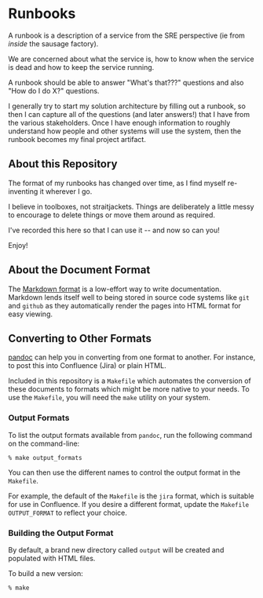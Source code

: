 
# Runbooks
A runbook is a description of a service from the SRE perspective (ie from *inside* the sausage factory).

We are concerned about what the service is, how to know when the service is dead and how to keep the service running.

A runbook should be able to answer "What's that???" questions and also "How do I do X?" questions.

I generally try to start my solution architecture by filling out a runbook, so then I can capture all of the questions
(and later answers!) that I have from the various stakeholders. Once I have enough information to roughly understand
how people and other systems will use the system, then the runbook becomes my final project artifact.

## About this Repository
The format of my runbooks has changed over time, as I find myself re-inventing it wherever I go.

I believe in toolboxes, not straitjackets. Things are deliberately a little messy to encourage to delete things or move them around
as required.

I've recorded this here so that I can use it -- and now so can you!

Enjoy!

## About the Document Format
The [Markdown format](https://www.markdownguide.org/basic-syntax/) is a low-effort way to write documentation.
Markdown lends itself well to being stored in source code systems like `git` and `github` as they automatically render
the pages into HTML format for easy viewing.

## Converting to Other Formats
[pandoc](https://pandoc.org/index.html) can help you in converting from one format to another. For instance,
to post this into Confluence (Jira) or plain HTML.

Included in this repository is a `Makefile` which automates the conversion of these documents to formats which
might be more native to your needs. To use the `Makefile`, you will need the `make` utility on your system.

### Output Formats
To list the output formats available from `pandoc`, run the following command on the command-line:

    % make output_formats

You can then use the different names to control the output format in the `Makefile`.

For example, the default of the `Makefile` is the `jira` format, which is suitable for use in Confluence.
If you desire a different format, update the `Makefile` `OUTPUT_FORMAT` to reflect your choice.

### Building the Output Format
By default, a brand new directory called `output` will be created and populated with HTML files.

To build a new version:

    % make


